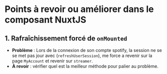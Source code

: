 # Points à revoir ou améliorer dans le composant NuxtJS

## 1. Rafraîchissement forcé de `onMounted`
- **Problème** : Lors de la connexion de son compte spotify, la session ne se se met pas jour avec (`refreshUserSession`), me force a revenir sur la page `MyAccount` et revenir sur `streamer`.
- **À revoir** : vérifier quel est la meilleur méthode pour palier au problème.
